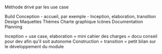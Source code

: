 Méthode drivé par les use case

Build 
Conception
     - accueil, par exemple - 
         Inception, elaboration, transition
Design
    Maquettes
    Thèmes
        Charte graphique
        Icônes
Documentation
Planning


Inception = use case, 
elaboration = mini cahier des charges = docu conseil pour dev afin qu'il soit autonome
Construction =
transition = petit bilan sur le développement du module
